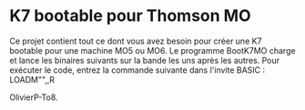 
# K7 bootable pour Thomson MO

Ce projet contient tout ce dont vous avez besoin pour créer une K7 bootable pour une machine MO5 ou MO6.
Le programme BootK7MO charge et lance les binaires suivants sur la bande les uns après les autres.
Pour exécuter le code, entrez la commande suivante dans l'invite BASIC : LOADM"",,R

OlivierP-To8.
